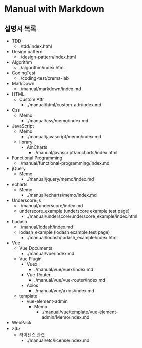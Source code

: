# Manual with Markdown

## 설명서 목록

* TDD
    * ./tdd/index.html
* Design pattern
    * ./design-pattern/index.html
* Algorithm
    * ./algorithm/index.html
* CodingTest
    * ./coding-test/crema-lab
* MarkDown
    * ./manual/markdown/index.md
* HTML
    * Custom Attr
        * ./manual/html/custom-attr/index.md
* Css
    * Memo
        * ./manual/css/memo/index.md
* JavaScript
    * Memo
        * ./manual/javascript/memo/index.md
    * library
        * AmCharts
            * ./manual/javascript/amcharts/index.html
* Functional Programming
    * ./manual/functional-programming/index.md
* jQuery
    * Memo
        * ./manual/jquery/memo/index.md
* echarts
    * Memo
        * ./manual/echarts/memo/index.md
* Underscore.js
    * ./manual/underscore/index.md
    * underscore_example (underscore example test page)
        * ./manual/underscore/underscore_example/index.html
* Lodash
    * ./manual/lodash/index.md
    * lodash_example (lodash example test page)
        * ./manual/lodash/lodash_example/index.html
* Vue
    * Vue Documents
        * ./manual/vue/index.md
    * Vue Plugin
        * Vuex
            * ./manual/vue/vuex/index.md
        * Vue-Router
            * ./manual/vue/vue-router/index.md
        * Axios
            * ./manual/vue/axios/index.md
    * template
        * vue-element-admin
            * Memo
                * ./manual/vue/template/vue-element-admin/Memo/index.md
* WebPack
* 기타
    * 라이센스 관련
        * ./manual/etc/license/index.md



